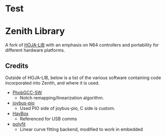 # Test

# Zenith Library

A fork of [HOJA-LIB](https://github.com/HandHeldLegend/HOJA-LIB-RP2040/tree/master) with an emphasis on N64 controllers and portability for different hardware platforms.

## Credits

Outside of HOJA-LIB, below is a list of the various software containing code incorporated into Zenith, and where it is used.

* [PhobGCC-SW](https://github.com/PhobGCC/PhobGCC-SW)
    * Notch remapping/linearization algorithm.
* [joybus-pio](https://github.com/JonnyHaystack/joybus-pio)
    * Used PIO side of joybus-pio, C side is custom.
* [HayBox](https://github.com/JonnyHaystack/HayBox)
    * Referenced for USB comms
* [polyfit](https://github.com/henryfo/polyfit)
    * Linear curve fitting backend, modified to work in embedded